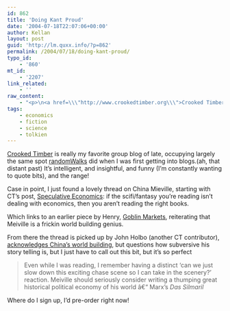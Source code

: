```yaml
---
id: 862
title: 'Doing Kant Proud'
date: '2004-07-18T22:07:06+00:00'
author: Kellan
layout: post
guid: 'http://lm.quxx.info/?p=862'
permalink: /2004/07/18/doing-kant-proud/
typo_id:
    - '860'
mt_id:
    - '2207'
link_related:
    - ''
raw_content:
    - "<p>\n<a href=\\\"http://www.crookedtimber.org\\\">Crooked Timber</a> is really my favorite group blog of late, occupying largely the same spot <a href=\\\"http://www.randomwalks.com/\\\">randomWalks</a> did when I was first getting into blogs.(ah, that distant past) It\\'s intelligent, and insightful, and funny (I\\'m constantly wanting to quote bits), and the range!  \n</p>\n\n\n<p>\nCase in point, I just found a lovely thread on China Mieville, starting with CT\\'s post, <a href=\\\"http://www.crookedtimber.org/archives/002196.html\\\">Speculative Economics</a>: if the scifi/fantasy you\\'re reading isn\\'t dealing with economics, then you aren\\'t reading the right books.\n</p>\n<p>\nWhich links to an earlier piece by Henry, <a href=\\\"http://www.henryfarrell.net/movabletype/archives/000149.html\\\">Goblin Markets</a>, reiterating that Meiville is a frickin world building genius.\n</p>\n<p>\nFrom there the thread is picked up by John Holbo (another CT contributor), <a href=\\\"http://homepage.mac.com/jholbo/homepage/pages/blog/blog19.html#21\\\">acknowledges China\\'s world building</a>, but questions how subversive his story telling is, but I just have to call out this bit, but it\\'s so perfect\n<blockquote>\nEven while I was reading, I remember having a distinct \\'can we just slow down this exciting chase scene so I can take in the scenery?\\' reaction.  Meiville should seriously consider writing a thumping great historical political economy of his world â€“ Marx\\'s <cite>Das Silmaril</cite>\n</blockquote>\nWhere do I sign up, I\\'d pre-order right now!\n</p>"
tags:
    - economics
    - fiction
    - science
    - tolkien
---
```


[Crooked Timber](http://www.crookedtimber.org) is really my favorite group blog of late, occupying largely the same spot [randomWalks](http://www.randomwalks.com/) did when I was first getting into blogs.(ah, that distant past) It’s intelligent, and insightful, and funny (I’m constantly wanting to quote bits), and the range!

Case in point, I just found a lovely thread on China Mieville, starting with CT’s post, [Speculative Economics](http://www.crookedtimber.org/archives/002196.html): if the scifi/fantasy you’re reading isn’t dealing with economics, then you aren’t reading the right books.

Which links to an earlier piece by Henry, [Goblin Markets](http://www.henryfarrell.net/movabletype/archives/000149.html), reiterating that Meiville is a frickin world building genius.

From there the thread is picked up by John Holbo (another CT contributor), [acknowledges China’s world building](http://homepage.mac.com/jholbo/homepage/pages/blog/blog19.html#21), but questions how subversive his story telling is, but I just have to call out this bit, but it’s so perfect

> Even while I was reading, I remember having a distinct ‘can we just slow down this exciting chase scene so I can take in the scenery?’ reaction. Meiville should seriously consider writing a thumping great historical political economy of his world â€“ Marx’s <cite>Das Silmaril</cite>

Where do I sign up, I’d pre-order right now! 